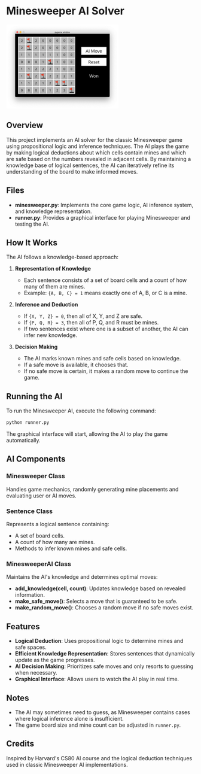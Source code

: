 # Minesweeper AI Solver

<img src="https://github.com/apiyarali/Minesweeper-AI-Solver/blob/111318f8fcae79205fc2748444014148e3834e94/assets/images/minesweeper_card.png" alt="Minesweeper AI Game" width="300">

## Overview
This project implements an AI solver for the classic Minesweeper game using propositional logic and inference techniques. The AI plays the game by making logical deductions about which cells contain mines and which are safe based on the numbers revealed in adjacent cells. By maintaining a knowledge base of logical sentences, the AI can iteratively refine its understanding of the board to make informed moves.

## Files
- **minesweeper.py**: Implements the core game logic, AI inference system, and knowledge representation.
- **runner.py**: Provides a graphical interface for playing Minesweeper and testing the AI.

## How It Works
The AI follows a knowledge-based approach:
1. **Representation of Knowledge**
   - Each sentence consists of a set of board cells and a count of how many of them are mines.
   - Example: `{A, B, C} = 1` means exactly one of A, B, or C is a mine.

2. **Inference and Deduction**
   - If `{X, Y, Z} = 0`, then all of X, Y, and Z are safe.
   - If `{P, Q, R} = 3`, then all of P, Q, and R must be mines.
   - If two sentences exist where one is a subset of another, the AI can infer new knowledge.

3. **Decision Making**
   - The AI marks known mines and safe cells based on knowledge.
   - If a safe move is available, it chooses that.
   - If no safe move is certain, it makes a random move to continue the game.

## Running the AI
To run the Minesweeper AI, execute the following command:
```sh
python runner.py
```
The graphical interface will start, allowing the AI to play the game automatically.

## AI Components
### Minesweeper Class
Handles game mechanics, randomly generating mine placements and evaluating user or AI moves.

### Sentence Class
Represents a logical sentence containing:
- A set of board cells.
- A count of how many are mines.
- Methods to infer known mines and safe cells.

### MinesweeperAI Class
Maintains the AI's knowledge and determines optimal moves:
- **add_knowledge(cell, count)**: Updates knowledge based on revealed information.
- **make_safe_move()**: Selects a move that is guaranteed to be safe.
- **make_random_move()**: Chooses a random move if no safe moves exist.

## Features
- **Logical Deduction**: Uses propositional logic to determine mines and safe spaces.
- **Efficient Knowledge Representation**: Stores sentences that dynamically update as the game progresses.
- **AI Decision Making**: Prioritizes safe moves and only resorts to guessing when necessary.
- **Graphical Interface**: Allows users to watch the AI play in real time.

## Notes
- The AI may sometimes need to guess, as Minesweeper contains cases where logical inference alone is insufficient.
- The game board size and mine count can be adjusted in `runner.py`.

## Credits
Inspired by Harvard's CS80 AI course and the logical deduction techniques used in classic Minesweeper AI implementations.

